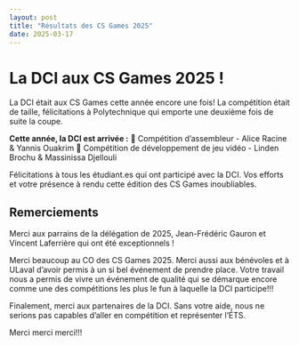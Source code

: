```yaml
---
layout: post
title: "Résultats des CS Games 2025"
date: 2025-03-17
---
```


# La DCI aux CS Games 2025 !

La DCI était aux CS Games cette année encore une fois! La compétition était de taille, félicitations à Polytechnique qui emporte une deuxième fois de suite la coupe.

**Cette année, la DCI est arrivée :**
🥇 Compétition d’assembleur - Alice Racine & Yannis Ouakrim
🥉 Compétition de développement de jeu vidéo - Linden Brochu & Massinissa Djellouli

Félicitations à tous les étudiant\.es qui ont participé avec la DCI. Vos efforts et votre présence à rendu cette édition des CS Games inoubliables.

## Remerciements

Merci aux parrains de la délégation de 2025, Jean-Frédéric Gauron et Vincent Laferrière qui ont été exceptionnels !

Merci beaucoup au CO des CS Games 2025. Merci aussi aux bénévoles et à ULaval d’avoir permis à un si bel événement de prendre place. Votre travail nous a permis de vivre un événement de qualité qui se démarque encore comme une des compétitions les plus le fun à laquelle la DCI participe!!!

Finalement, merci aux partenaires de la DCI. Sans votre aide, nous ne serions pas capables d’aller en compétition et représenter l’ÉTS.

Merci merci merci!!!


